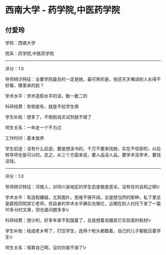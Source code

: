 # 西南大学 - 药学院,中医药学院

## 付爱玲

学校：西南大学

院系：药学院,中医药学院

* * *

评分：1.0

导师辨识特征：全要学院最丑的一定是她，最可笑的是，他还天天嘲讽别人长得不好看，哪里来的脸？

学术水平：学术造假水平的话，数一数二的

科研经费：有倒是有，就是不给学生用

学生补助：想多了，不倒贴钱买试剂就不错了

师生关系：一年走一个不为过

工作时间：基本放养

学生前途：没有什么前途，要是想读书的，千万不要来找她，实在不信邪的，以后转导师也是可以的。总之，从三个方面来说，要人品没人品，要学术没学术，要钱没钱。

* * *

评分：1.0

导师辨识特征：河南人，对待川渝地区的学生态度极度恶劣，没有任何自知之明\r

学术水平：有造假嫌疑，尤其图片，思维不够开阔，总是想当然的那种，私下里总是鄙视同院其它老师，但自身的学术水平确实也够烂，近期在别人衬托下发了一篇10多分的文章，但也是问题多多\r

科研经费：很少的，好多年拿不到国基了，总是想着去蹭其它实验室的耗材\r

学生补助：结成老乡帮了，打压学生，连用个枪头都数着，自己的儿子都能压着学生\r

师生关系：得靠自己啊，没坑你就不错了\r